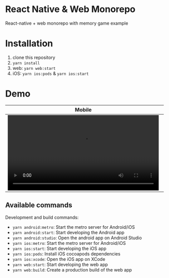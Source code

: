 # React Native & Web Monorepo

React-native + web monorepo with memory game example

# Installation

1. clone this repository
2. ```yarn install```
3. web: ```yarn web:start```
4. iOS: ```yarn ios:pods``` & ```yarn ios:start```

# Demo

Mobile  | Web
------------- | -------------
<video src='https://user-images.githubusercontent.com/17568508/184928138-4da0be82-8caa-4dc0-ab5f-a329bb790bfe.mp4' width=480/> | <video src='https://user-images.githubusercontent.com/17568508/184926558-e2b5ccb7-a684-4e3a-9a77-9fa5c5ad0da5.mov' width=480/> 

## Available commands

Development and build commands:

- `yarn android:metro`: Start the metro server for Android/iOS
- `yarn android:start`: Start developing the Android app
- `yarn android:studio`: Open the android app on Android Studio
- `yarn ios:metro`: Start the metro server for Android/iOS
- `yarn ios:start`: Start developing the iOS app
- `yarn ios:pods`: Install iOS cocoapods dependencies
- `yarn ios:xcode`: Open the iOS app on XCode
- `yarn web:start`: Start developing the web app
- `yarn web:build`: Create a production build of the web app
